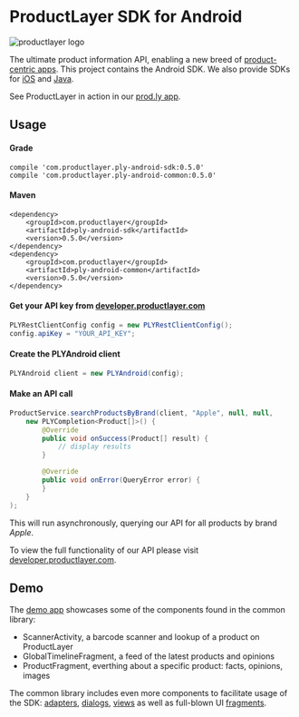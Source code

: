 # ProductLayer SDK for Android
![productlayer logo](https://prod.ly/images/logo_256x175.png)

The ultimate product information API, enabling a new breed of [product-centric apps](http://www.cocoanetics.com/2014/02/from-barcodes-to-productlayer/). This project contains the Android SDK. We also provide SDKs for [iOS](https://github.com/ProductLayer/ProductLayer-SDK-for-iOS) and [Java](https://github.com/ProductLayer/ProductLayer-SDK-for-Java).

See ProductLayer in action in our [prod.ly app](https://play.google.com/store/apps/details?id=com.productlayer.prodly).

## Usage
#### Grade
```
compile 'com.productlayer.ply-android-sdk:0.5.0'
compile 'com.productlayer.ply-android-common:0.5.0'
```

#### Maven
```
<dependency>
    <groupId>com.productlayer</groupId>
    <artifactId>ply-android-sdk</artifactId>
    <version>0.5.0</version>
</dependency>
<dependency>
    <groupId>com.productlayer</groupId>
    <artifactId>ply-android-common</artifactId>
    <version>0.5.0</version>
</dependency>
```

#### Get your API key from [developer.productlayer.com](https://developer.productlayer.com)
```java
PLYRestClientConfig config = new PLYRestClientConfig();
config.apiKey = "YOUR_API_KEY";
```

#### Create the PLYAndroid client
```java
PLYAndroid client = new PLYAndroid(config);
```

#### Make an API call
```java
ProductService.searchProductsByBrand(client, "Apple", null, null,
    new PLYCompletion<Product[]>() {
        @Override
        public void onSuccess(Product[] result) {
            // display results
        }

        @Override
        public void onError(QueryError error) {
        }
    }
);
```

This will run asynchronously, querying our API for all products by brand *Apple*.

To view the full functionality of our API please visit [developer.productlayer.com](https://developer.productlayer.com).

## Demo
The [demo app](https://github.com/ProductLayer/ProductLayer-SDK-for-Android/blob/master/ply-android-demo/src/main/java/com/productlayer/android/demo/Demo.java) showcases some of the components found in the common library:

*	ScannerActivity, a barcode scanner and lookup of a product on ProductLayer
*	GlobalTimelineFragment, a feed of the latest products and opinions
*	ProductFragment, everthing about a specific product: facts, opinions, images

The common library includes even more components to facilitate usage of the SDK: [adapters](https://github.com/ProductLayer/ProductLayer-SDK-for-Android/tree/master/ply-android-common/src/main/java/com/productlayer/android/common/adapter), [dialogs](https://github.com/ProductLayer/ProductLayer-SDK-for-Android/tree/master/ply-android-common/src/main/java/com/productlayer/android/common/dialog), [views](https://github.com/ProductLayer/ProductLayer-SDK-for-Android/tree/master/ply-android-common/src/main/java/com/productlayer/android/common/view) as well as full-blown UI [fragments](https://github.com/ProductLayer/ProductLayer-SDK-for-Android/tree/master/ply-android-common/src/main/java/com/productlayer/android/common/fragment).
